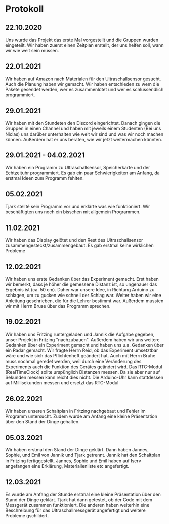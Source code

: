 # Protokoll

## 22.10.2020
Uns wurde das Projekt das erste Mal vorgestellt und die Gruppen wurden eingeteilt. Wir haben zuerst einen Zeitplan erstellt, der uns helfen soll, wann wir wie weit sein müssen.

## 22.01.2021
Wir haben auf Amazon nach Materialen für den Ultraschallsensor gesucht. Auch die Planung haben wir gemacht. Wir haben entschieden zu wem die Pakete gesendet werden, wer es zusammenlötet und wer es schlussendlich programmiert.

## 29.01.2021
Wir haben mit den Stundeten den Discord eingerichtet. Danach gingen die Gruppen in einen Channel und haben mit jeweils einem Studenten (Bei uns Niclas) uns darüber unterhalten wie weit wir sind und was wir noch machen können. Außerdem hat er uns beraten, wie wir jetzt weitermachen könnten.

## 29.01.2021 - 04.02.2021
Wir haben ein Programm zu Ultraschallsensor, Speicherkarte und der Echtzeituhr programmiert. Es gab ein paar Schwierigkeiten am Anfang, da erstmal Ideen zum Programm fehlten.

## 05.02.2021
Tjark stelltê sein Programm vor und erklärte was wie funktioniert. Wir beschäftigten uns noch ein bisschen mit allgemein Programmen.

## 11.02.2021
Wir haben das Display gelötet und den Rest des Ultraschallsensor zusammengesteckt/zusammengebaut. Es gab erstmal keine wirklichen Probleme

## 12.02.2021
Wir haben uns erste Gedanken über das Experiment gemacht. Erst haben wir bemerkt, dass je höher die gemessene Distanz ist, so ungenauer das Ergebnis ist (ca. 50 cm). Daher war unsere Idee, in Richtung Arduino zu schlagen, um zu gucken wie schnell der Schlag war. Weiter haben wir eine Anleitung geschrieben, die für die Lehrer bestimmt war. Außerdem mussten wir mit Herrn Bruse über das Programm sprechen.

## 19.02.2021
Wir haben uns Fritzing runtergeladen und Jannik die Aufgabe gegeben, unser Projekt in Fritzing "nachzubauen". Außerdem haben wir uns weitere Gedanken über ein Experiment gemacht und haben uns u.a. Gedanken über ein Radar gemacht. Wir fragte Herrn Reid, ob das Experiment umsetztbar wäre und wie sich das Pflichtenheft geändert hat. Auch mit Herrn Bruhe muss nochmal geredet werden, weil durch eine Veränderung des Experiments auch die Funktion des Gerätes geändert wird. Das RTC-Modul (RealTimeClock) sollte urspünglich Distanzen messen. Da sie aber nur auf Sekunden messen kann reicht dies nicht. Die Arduino-Uhr kann stattdessen auf Millisekunden messen und ersetzt das RTC-Modul 

## 26.02.2021
Wir haben  unseren Schaltplan in Fritzing nachgebaut und Fehler im Programm untersucht. Zudem wurde am Anfang eine kleine Präsentation über den Stand der Dinge gehalten.

## 05.03.2021
Wir haben erstmal den Stand der Dinge geklärt. Dann haben Jannes, Sophie, und Emil von Jannik und Tjark getrennt. Jannik hat den Schaltplan in Fritzing fertiggestellt. Jannes, Sophie und Emil haben auf Iserv angefangen eine Erklärung, Materialienliste etc angefertigt. 

## 12.03.2021
Es wurde am Anfang der Stunde erstmal eine kleine Präsentation über den Stand der Dinge geklärt. Tjark hat dann getestet, ob der Code mit dem Messgerät zusammen funktioniert. Die anderen haben weiterhin eine Beschreibung für das Ultraschallmessgerät angefertigt und weitere Probleme gschildert.


